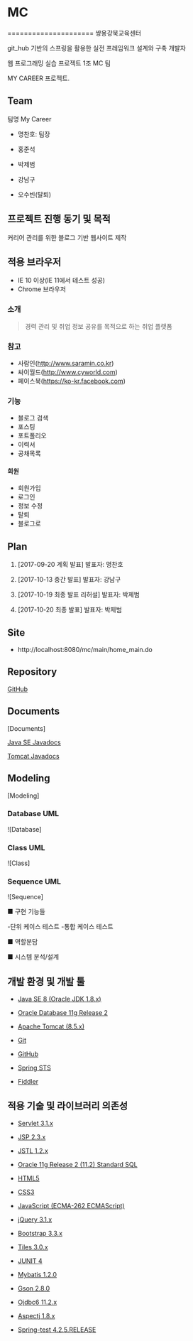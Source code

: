 # MC
=====================
쌍용강북교육센터

git_hub 기반의 스프링을 활용한 실전 프레임워크 설계와 구축 개발자

웹 프로그래밍 실습 프로젝트 1조 MC 팀

MY CAREER 프로젝트.



## Team

팀명 My Career

- 명찬호: 팀장

- 홍준석

- 박제범

- 강남구

- 오수빈(탈퇴)




## 프로젝트 진행 동기 및 목적

커리어 관리를 위한 블로그 기반 웹사이트 제작


## 적용 브라우저

- IE 10 이상(IE 11에서 테스트 성공)
- Chrome 브라우저



### 소개

> 경력 관리 및 취업 정보 공유를 목적으로 하는 취업 플랫폼



### 참고

- 사람인(http://www.saramin.co.kr)
- 싸이월드(http://www.cyworld.com)
- 페이스북(https://ko-kr.facebook.com)


### 기능 

- 블로그 검색
- 포스팅
- 포트폴리오
- 이력서
- 공채목록



#### 회원

- 회원가입
- 로그인
- 정보 수정
- 탈퇴
- 블로그로




## Plan 

01. [2017-09-20 계획 발표]
발표자: 명찬호

02. [2017-10-13 중간 발표]
발표자: 강남구

03. [2017-10-19 최종 발표 리허설]
발표자: 박제범

04. [2017-10-20 최종 발표]
발표자: 박제범



## Site

- http://localhost:8080/mc/main/home_main.do



## Repository

[GitHub](https://github.com/dahyoun-daddy/MC)




## Documents 

[Documents]

[Java SE Javadocs](http://docs.oracle.com/javase/8/docs/api)

[Tomcat Javadocs](http://tomcat.apache.org/tomcat-8.5-doc/api)





## Modeling 

[Modeling]




### Database UML 

![Database]




### Class UML 

![Class]



### Sequence UML 

![Sequence]

■ 구현 기능들

-단위 케이스 테스트
-통합 케이스 테스트

■ 역할분담

■ 시스템 분석/설계


## 개발 환경 및 개발 툴

- [Java SE 8 (Oracle JDK 1.8.x)](http://jcp.org)

- [Oracle Database 11g Release 2](http://oracle.com)

- [Apache Tomcat (8.5.x)](http://tomcat.apache.org)

- [Git](http://git-scm.com)

- [GitHub](https://github.com)

- [Spring STS](https://spring.io/tools)

- [Fiddler](https://www.telerik.com/fiddler)


## 적용 기술 및 라이브러리 의존성

- [Servlet 3.1.x](http://jcp.org/en/jsr/detail?id=340)

- [JSP 2.3.x](http://jcp.org/en/jsr/detail?id=245)

- [JSTL 1.2.x](http://jcp.org/en/jsr/detail?id=52)

- [Oracle 11g Release 2 (11.2) Standard SQL](http://docs.oracle.com/cd/E11882_01/server.112/e41084/ap_standard_sql.htm)

- [HTML5](http://w3.org/TR/html5)

- [CSS3](http://w3.org/TR/CSS)

- [JavaScript (ECMA-262 ECMAScript)](http://ecma-international.org/publications/standards/Ecma-262.htm)

- [jQuery 3.1.x](http://jquery.com)

- [Bootstrap 3.3.x](http://bootstrapk.com)

- [Tiles 3.0.x](https://tiles.apache.org)

- [JUNIT 4](http://junit.org/junit4)

- [Mybatis 1.2.0](http://www.mybatis.org/mybatis-3)

- [Gson 2.8.0](https://github.com/google/gson)

- [Ojdbc6 11.2.x](https://mvnrepository.com/artifact/oracle/ojdbc6/11.2.0.3)

- [Aspectj 1.8.x](https://www.eclipse.org/aspectj)

- [Spring-test 4.2.5.RELEASE](https://docs.spring.io/spring/docs/current/spring-framework-reference/testing.html)
